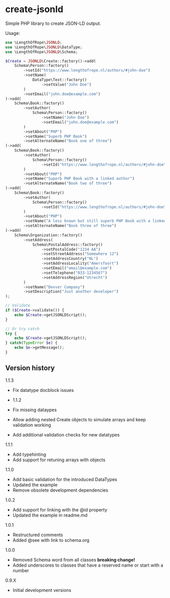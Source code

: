# create-jsonld

Simple PHP library to create JSON-LD output.

Usage:
```php
use \LengthOfRope\JSONLD;
use \LengthOfRope\JSONLD\DataType;
use \LengthOfRope\JSONLD\Schema;

$Create = JSONLD\Create::factory()->add(
    Schema\Person::factory()
        ->setId("https://www.lengthofrope.nl/authors/#john-doe")
        ->setName(
            DataType\Text::factory()
                ->setValue("John Doe")
        )
        ->setEmail("john.doe@example.com")
)->add(
    Schema\Book::factory()
        ->setAuthor(
            Schema\Person::factory()
                ->setName("John Doe")
                ->setEmail("john.doe@example.com")
        )
        ->setAbout("PHP")
        ->setName("Superb PHP Book")
        ->setAlternateName("Book one of three")
)->add(
    Schema\Book::factory()
        ->setAuthor(
            Schema\Person::factory()
                ->setId("https://www.lengthofrope.nl/authors/#john-doe")
        )
        ->setAbout("PHP")
        ->setName("Superb PHP Book with a linked author")
        ->setAlternateName("Book two of three")
)->add(
    Schema\Book::factory()
        ->setAuthor(
            Schema\Person::factory()
                ->setId("https://www.lengthofrope.nl/authors/#john-doe")
        )
        ->setAbout("PHP")
        ->setName("A less known but still superb PHP Book with a linked author")
        ->setAlternateName("Book three of three")
)->add(
    Schema\Organization::factory()
        ->setAddress(
            Schema\PostalAddress::factory()
                ->setPostalCode("1234 AA")
                ->setStreetAddress("Somewhere 12")
                ->setAddressCountry("NL")
                ->setAddressLocality("Amersfoort")
                ->setEmail("email@example.com")
                ->setTelephone("033-1234567")
                ->setAddressRegion("Utrecht")
        )
        ->setName("Devver Company")
        ->setDescription("Just another developer")
);

// Validate
if ($Create->validate()) {
    echo $Create->getJSONLDScript();
}

// Or try catch
try {
    echo $Create->getJSONLDScript();
} catch(TypeError $e) {
    echo $e->getMessage();
}
```

## Version history
1.1.3

- Fix datatype docblock issues

- 1.1.2

- Fix missing dataypes
- Allow adding nested Create objects to simulate arrays and keep validation working
- Add additional validation checks for new datatypes

1.1.1

- Add typehinting
- Add support for retuning arrays with objects

1.1.0

- Add basic validation for the introduced DataTypes
- Updated the example
- Remove obsolete development dependencies

1.0.2

- Add support for linking with the @id property
- Updated the example in readme.md

1.0.1
- Restructured comments
- Added @see with link to schema.org

1.0.0

- Removed Schema word from all classes **breaking change!**
- Added underscores to classes that have a reserved name or start with a number

0.9.X

- Initial development versions